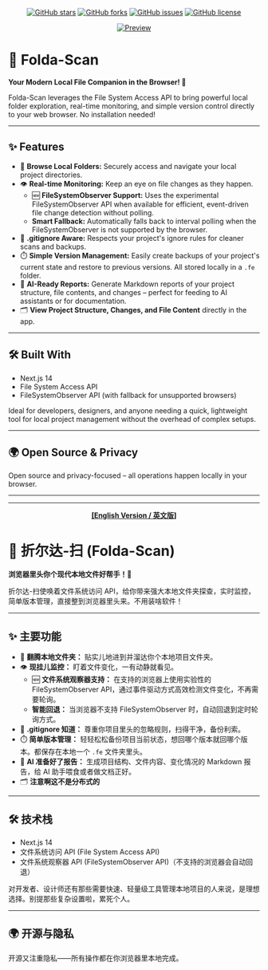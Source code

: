 <!-- GitHub Badges -->
<p align="center">
  <a href="https://github.com/0010skn/WebFS-Toolkit-Local-Folder-Scan-Monitor-Versioning-AI-Prep/stargazers"><img src="https://img.shields.io/github/stars/0010skn/WebFS-Toolkit-Local-Folder-Scan-Monitor-Versioning-AI-Prep?style=social" alt="GitHub stars"></a>
  <a href="https://github.com/0010skn/WebFS-Toolkit-Local-Folder-Scan-Monitor-Versioning-AI-Prep/network/members"><img src="https://img.shields.io/github/forks/0010skn/WebFS-Toolkit-Local-Folder-Scan-Monitor-Versioning-AI-Prep?style=social" alt="GitHub forks"></a>
  <a href="https://github.com/0010skn/WebFS-Toolkit-Local-Folder-Scan-Monitor-Versioning-AI-Prep/issues"><img src="https://img.shields.io/github/issues/0010skn/WebFS-Toolkit-Local-Folder-Scan-Monitor-Versioning-AI-Prep" alt="GitHub issues"></a>
  <a href="https://github.com/0010skn/WebFS-Toolkit-Local-Folder-Scan-Monitor-Versioning-AI-Prep/blob/main/LICENSE"><img src="https://img.shields.io/github/license/0010skn/WebFS-Toolkit-Local-Folder-Scan-Monitor-Versioning-AI-Prep" alt="GitHub license"></a>
</p>

<p align="center">
  <a href="https://github.com/0010skn/WebFS-Toolkit-Local-Folder-Scan-Monitor-Versioning-AI-Prep/blob/main/preview.md">
    <img src="https://img.shields.io/badge/Preview-Click%20Here-blue" alt="Preview">
  </a>
</p>

# 📂 Folda-Scan

**Your Modern Local File Companion in the Browser! 🚀**

Folda-Scan leverages the File System Access API to bring powerful local folder exploration, real-time monitoring, and simple version control directly to your web browser. No installation needed!

---

## ✨ Features

- 📁 **Browse Local Folders:** Securely access and navigate your local project directories.
- 👁️ **Real-time Monitoring:** Keep an eye on file changes as they happen.
  - 🆕 **FileSystemObserver Support:** Uses the experimental FileSystemObserver API when available for efficient, event-driven file change detection without polling.
  - **Smart Fallback:** Automatically falls back to interval polling when the FileSystemObserver is not supported by the browser.
- 📜 **.gitignore Aware:** Respects your project's ignore rules for cleaner scans and backups.
- ⏱️ **Simple Version Management:** Easily create backups of your project's current state and restore to previous versions. All stored locally in a `.fe` folder.
- 🤖 **AI-Ready Reports:** Generate Markdown reports of your project structure, file contents, and changes – perfect for feeding to AI assistants or for documentation.
- 🗂️ **View Project Structure, Changes, and File Content** directly in the app.

---

## 🛠️ Built With

- Next.js 14
- File System Access API
- FileSystemObserver API (with fallback for unsupported browsers)

Ideal for developers, designers, and anyone needing a quick, lightweight tool for local project management without the overhead of complex setups.

---

## 🌍 Open Source & Privacy

Open source and privacy-focused – all operations happen locally in your browser.

---

---

<!-- Chinese Version -->

<p align="center">
  <!-- You can repeat badges or simply point to the project -->
  <strong><a href="#-folda-scan">[English Version / 英文版]</a></strong>
</p>

# 📂 折尔达-扫 (Folda-Scan)

**浏览器里头你个现代本地文件好帮手！🚀**

折尔达-扫使唤着文件系统访问 API，给你带来强大本地文件夹探查，实时监控，简单版本管理，直接整到浏览器里头来。不用装啥软件！

---

## ✨ 主要功能

- 📁 **翻腾本地文件夹：** 贴实儿地进到并溜达你个本地项目文件夹。
- 👁️ **现挂儿监控：** 盯着文件变化，一有动静就看见。
  - 🆕 **文件系统观察器支持：** 在支持的浏览器上使用实验性的 FileSystemObserver API，通过事件驱动方式高效检测文件变化，不再需要轮询。
  - **智能回退：** 当浏览器不支持 FileSystemObserver 时，自动回退到定时轮询方式。
- 📜 **.gitignore 知道：** 尊重你项目里头的忽略规则，扫得干净，备份利索。
- ⏱️ **简单版本管理：** 轻轻松松备份项目当前状态，想回哪个版本就回哪个版本。都保存在本地一个 `.fe` 文件夹里头。
- 🤖 **AI 准备好了报告：** 生成项目结构、文件内容、变化情况的 Markdown 报告，给 AI 助手喂食或者做文档正好。
- 🗂️ **注意啊这不是分布式的**

---

## 🛠️ 技术栈

- Next.js 14
- 文件系统访问 API (File System Access API)
- 文件系统观察器 API (FileSystemObserver API)（不支持的浏览器会自动回退）

对开发者、设计师还有那些需要快速、轻量级工具管理本地项目的人来说，是理想选择。别提那些复杂设置啦，累死个人。

---

## 🌍 开源与隐私

开源又注重隐私——所有操作都在你浏览器里本地完成。

